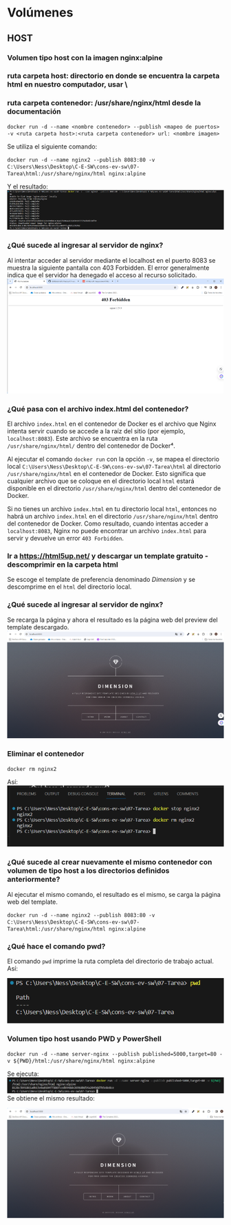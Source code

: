 # Volúmenes

## HOST

### Volumen tipo host con la imagen nginx:alpine 
### ruta carpeta host: directorio en donde se encuentra la carpeta html en nuestro computador, usar \\
### ruta carpeta contenedor: /usr/share/nginx/html desde la documentación

```
docker run -d --name <nombre contenedor> --publish <mapeo de puertos> -v <ruta carpeta host>:<ruta carpeta contenedor> url: <nombre imagen>
```

Se utiliza el siguiente comando:  
```
docker run -d --name nginx2 --publish 8083:80 -v C:\Users\Ness\Desktop\C-E-SW\cons-ev-sw\07-Tarea\html:/usr/share/nginx/html nginx:alpine
```

Y el resultado:  
![volumen-nginx-alpine](images/volumen-nginx-alpine.png)

### ¿Qué sucede al ingresar al servidor de nginx?

Al intentar acceder al servidor mediante el localhost en el puerto 8083 se muestra la siguiente pantalla con 403 Forbidden. El error generalmente indica que el servidor ha denegado el acceso al recurso solicitado.
![puerto-8083-error](images/puerto-8083-error.png)


### ¿Qué pasa con el archivo index.html del contenedor?

El archivo `index.html` en el contenedor de Docker es el archivo que Nginx intenta servir cuando se accede a la raíz del sitio (por ejemplo, `localhost:8083`). Este archivo se encuentra en la ruta `/usr/share/nginx/html/` dentro del contenedor de Docker⁴.

Al ejecutar el comando `docker run` con la opción `-v`, se mapea el directorio local `C:\Users\Ness\Desktop\C-E-SW\cons-ev-sw\07-Tarea\html` al directorio `/usr/share/nginx/html` en el contenedor de Docker. Esto significa que cualquier archivo que se coloque en el directorio local `html` estará disponible en el directorio `/usr/share/nginx/html` dentro del contenedor de Docker.

Si no tienes un archivo `index.html` en tu directorio local `html`, entonces no habrá un archivo `index.html` en el directorio `/usr/share/nginx/html` dentro del contenedor de Docker. Como resultado, cuando intentas acceder a `localhost:8083`, Nginx no puede encontrar un archivo `index.html` para servir y devuelve un error `403 Forbidden`.


### Ir a https://html5up.net/ y descargar un template gratuito - descomprimir en la carpeta html

Se escoge el template de preferencia denominado *Dimension* y se descomprime en el `html`  del directorio local.
### ¿Qué sucede al ingresar al servidor de nginx?
Se recarga la página y ahora el resultado es la página web del preview del template descargado.
![puerto-8083](images/puerto-8083.png)
### Eliminar el contenedor

```
docker rm nginx2
```
Así:  
![rm-nginx](images/rm-nginx.png)


### ¿Qué sucede al crear nuevamente el mismo contenedor con volumen de tipo host a los directorios definidos anteriormente?
Al ejecutar el mismo comando, el resultado es el mismo, se carga la página web del template.
```
docker run -d --name nginx2 --publish 8083:80 -v C:\Users\Ness\Desktop\C-E-SW\cons-ev-sw\07-Tarea\html:/usr/share/nginx/html nginx:alpine
```

### ¿Qué hace el comando pwd?
El comando `pwd` imprime la ruta completa del directorio de trabajo actual. Así:

![pwd](images/pwd.png)

### Volumen tipo host usando PWD y PowerShell
```
docker run -d --name server-nginx --publish published=5000,target=80 -v ${PWD}/html:/usr/share/nginx/html nginx:alpine
```
Se ejecuta:  
![server-pwd](images/server-pwd.png)
Se obtiene el mismo resultado:

![puerto-5000](images/puerto-5000.png)